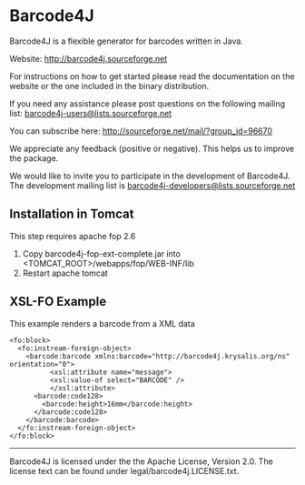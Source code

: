 # Barcode4J

Barcode4J is a flexible generator for barcodes written in Java.

Website: http://barcode4j.sourceforge.net

For instructions on how to get started please read the documentation on the
website or the one included in the binary distribution.

If you need any assistance please post questions on the following mailing list:
barcode4j-users@lists.sourceforge.net

You can subscribe here: http://sourceforge.net/mail/?group_id=96670

We appreciate any feedback (positive or negative). This helps us to improve the
package.

We would like to invite you to participate in the development of Barcode4J.
The development mailing list is barcode4j-developers@lists.sourceforge.net


## Installation in Tomcat

This step requires apache fop 2.6

1. Copy barcode4j-fop-ext-complete.jar into <TOMCAT_ROOT>/webapps/fop/WEB-INF/lib
2. Restart apache tomcat


##  XSL-FO Example

This example renders a barcode from a XML data

```
<fo:block>
  <fo:instream-foreign-object>
    <barcode:barcode xmlns:barcode="http://barcode4j.krysalis.org/ns"  orientation="0">
          <xsl:attribute name="message">
          <xsl:value-of select="BARCODE" />
          </xsl:attribute>
      <barcode:code128>
        <barcode:height>16mm</barcode:height>
      </barcode:code128>
    </barcode:barcode>
  </fo:instream-foreign-object>
</fo:block>
```                


*************************************

Barcode4J is licensed under the the Apache License, Version 2.0.
The license text can be found under legal/barcode4j.LICENSE.txt.
